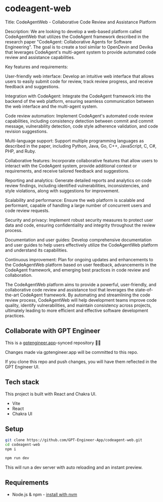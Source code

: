 # codeagent-web

Title: CodeAgentWeb - Collaborative Code Review and Assistance Platform

Description:
We are looking to develop a web-based platform called CodeAgentWeb that utilizes the CodeAgent framework described in the research paper "CodeAgent: Collaborative Agents for Software Engineering". The goal is to create a tool similar to OpenDevin and Devika that leverages CodeAgent's multi-agent system to provide automated code review and assistance capabilities.

Key features and requirements:

User-friendly web interface: Develop an intuitive web interface that allows users to easily submit code for review, track review progress, and receive feedback and suggestions.

Integration with CodeAgent: Integrate the CodeAgent framework into the backend of the web platform, ensuring seamless communication between the web interface and the multi-agent system.

Code review automation: Implement CodeAgent's automated code review capabilities, including consistency detection between commit and commit message, vulnerability detection, code style adherence validation, and code revision suggestions.

Multi-language support: Support multiple programming languages as described in the paper, including Python, Java, Go, C++, JavaScript, C, C#, PHP, and Ruby.

Collaborative features: Incorporate collaborative features that allow users to interact with the CodeAgent system, provide additional context or requirements, and receive tailored feedback and suggestions.

Reporting and analytics: Generate detailed reports and analytics on code review findings, including identified vulnerabilities, inconsistencies, and style violations, along with suggestions for improvement.

Scalability and performance: Ensure the web platform is scalable and performant, capable of handling a large number of concurrent users and code review requests.

Security and privacy: Implement robust security measures to protect user data and code, ensuring confidentiality and integrity throughout the review process.

Documentation and user guides: Develop comprehensive documentation and user guides to help users effectively utilize the CodeAgentWeb platform and understand its capabilities.

Continuous improvement: Plan for ongoing updates and enhancements to the CodeAgentWeb platform based on user feedback, advancements in the CodeAgent framework, and emerging best practices in code review and collaboration.

The CodeAgentWeb platform aims to provide a powerful, user-friendly, and collaborative code review and assistance tool that leverages the state-of-the-art CodeAgent framework. By automating and streamlining the code review process, CodeAgentWeb will help development teams improve code quality, identify vulnerabilities, and maintain consistency across projects, ultimately leading to more efficient and effective software development practices.

## Collaborate with GPT Engineer

This is a [gptengineer.app](https://gptengineer.app)-synced repository 🌟🤖

Changes made via gptengineer.app will be committed to this repo.

If you clone this repo and push changes, you will have them reflected in the GPT Engineer UI.

## Tech stack

This project is built with React and Chakra UI.

- Vite
- React
- Chakra UI

## Setup

```sh
git clone https://github.com/GPT-Engineer-App/codeagent-web.git
cd codeagent-web
npm i
```

```sh
npm run dev
```

This will run a dev server with auto reloading and an instant preview.

## Requirements

- Node.js & npm - [install with nvm](https://github.com/nvm-sh/nvm#installing-and-updating)
